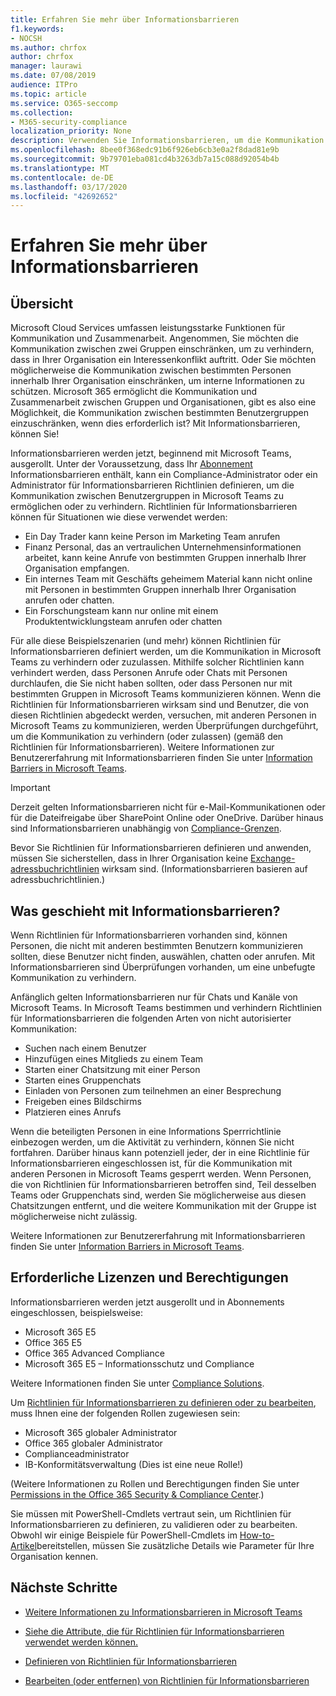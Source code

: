 ```yaml
---
title: Erfahren Sie mehr über Informationsbarrieren
f1.keywords:
- NOCSH
ms.author: chrfox
author: chrfox
manager: laurawi
ms.date: 07/08/2019
audience: ITPro
ms.topic: article
ms.service: O365-seccomp
ms.collection:
- M365-security-compliance
localization_priority: None
description: Verwenden Sie Informationsbarrieren, um die Kommunikation mit Microsoft Teams in Ihrer Organisation sicherzustellen.
ms.openlocfilehash: 8bee0f368edc91b6f926eb6cb3e0a2f8dad81e9b
ms.sourcegitcommit: 9b79701eba081cd4b3263db7a15c088d92054b4b
ms.translationtype: MT
ms.contentlocale: de-DE
ms.lasthandoff: 03/17/2020
ms.locfileid: "42692652"
---
```

# <a name="learn-about-information-barriers"></a>Erfahren Sie mehr über Informationsbarrieren

## <a name="overview"></a>Übersicht

Microsoft Cloud Services umfassen leistungsstarke Funktionen für Kommunikation und Zusammenarbeit. Angenommen, Sie möchten die Kommunikation zwischen zwei Gruppen einschränken, um zu verhindern, dass in Ihrer Organisation ein Interessenkonflikt auftritt. Oder Sie möchten möglicherweise die Kommunikation zwischen bestimmten Personen innerhalb Ihrer Organisation einschränken, um interne Informationen zu schützen. Microsoft 365 ermöglicht die Kommunikation und Zusammenarbeit zwischen Gruppen und Organisationen, gibt es also eine Möglichkeit, die Kommunikation zwischen bestimmten Benutzergruppen einzuschränken, wenn dies erforderlich ist? Mit Informationsbarrieren, können Sie! 

Informationsbarrieren werden jetzt, beginnend mit Microsoft Teams, ausgerollt. Unter der Voraussetzung, dass Ihr [Abonnement](#required-licenses-and-permissions) Informationsbarrieren enthält, kann ein Compliance-Administrator oder ein Administrator für Informationsbarrieren Richtlinien definieren, um die Kommunikation zwischen Benutzergruppen in Microsoft Teams zu ermöglichen oder zu verhindern. Richtlinien für Informationsbarrieren können für Situationen wie diese verwendet werden:

- Ein Day Trader kann keine Person im Marketing Team anrufen
- Finanz Personal, das an vertraulichen Unternehmensinformationen arbeitet, kann keine Anrufe von bestimmten Gruppen innerhalb Ihrer Organisation empfangen.
- Ein internes Team mit Geschäfts geheimem Material kann nicht online mit Personen in bestimmten Gruppen innerhalb Ihrer Organisation anrufen oder chatten.
- Ein Forschungsteam kann nur online mit einem Produktentwicklungsteam anrufen oder chatten

Für alle diese Beispielszenarien (und mehr) können Richtlinien für Informationsbarrieren definiert werden, um die Kommunikation in Microsoft Teams zu verhindern oder zuzulassen. Mithilfe solcher Richtlinien kann verhindert werden, dass Personen Anrufe oder Chats mit Personen durchlaufen, die Sie nicht haben sollten, oder dass Personen nur mit bestimmten Gruppen in Microsoft Teams kommunizieren können. Wenn die Richtlinien für Informationsbarrieren wirksam sind und Benutzer, die von diesen Richtlinien abgedeckt werden, versuchen, mit anderen Personen in Microsoft Teams zu kommunizieren, werden Überprüfungen durchgeführt, um die Kommunikation zu verhindern (oder zulassen) (gemäß den Richtlinien für Informationsbarrieren). Weitere Informationen zur Benutzererfahrung mit Informationsbarrieren finden Sie unter [Information Barriers in Microsoft Teams](https://docs.microsoft.com/MicrosoftTeams/information-barriers-in-teams).

> [!IMPORTANT]
> Derzeit gelten Informationsbarrieren nicht für e-Mail-Kommunikationen oder für die Dateifreigabe über SharePoint Online oder OneDrive. Darüber hinaus sind Informationsbarrieren unabhängig von [Compliance-Grenzen](set-up-compliance-boundaries.md).<p>Bevor Sie Richtlinien für Informationsbarrieren definieren und anwenden, müssen Sie sicherstellen, dass in Ihrer Organisation keine [Exchange-adressbuchrichtlinien](https://docs.microsoft.com/exchange/address-books/address-book-policies/address-book-policies) wirksam sind. (Informationsbarrieren basieren auf adressbuchrichtlinien.) 

## <a name="what-happens-with-information-barriers"></a>Was geschieht mit Informationsbarrieren?

Wenn Richtlinien für Informationsbarrieren vorhanden sind, können Personen, die nicht mit anderen bestimmten Benutzern kommunizieren sollten, diese Benutzer nicht finden, auswählen, chatten oder anrufen. Mit Informationsbarrieren sind Überprüfungen vorhanden, um eine unbefugte Kommunikation zu verhindern.

Anfänglich gelten Informationsbarrieren nur für Chats und Kanäle von Microsoft Teams. In Microsoft Teams bestimmen und verhindern Richtlinien für Informationsbarrieren die folgenden Arten von nicht autorisierter Kommunikation:
- Suchen nach einem Benutzer
- Hinzufügen eines Mitglieds zu einem Team
- Starten einer Chatsitzung mit einer Person
- Starten eines Gruppenchats
- Einladen von Personen zum teilnehmen an einer Besprechung
- Freigeben eines Bildschirms
- Platzieren eines Anrufs 

Wenn die beteiligten Personen in eine Informations Sperrrichtlinie einbezogen werden, um die Aktivität zu verhindern, können Sie nicht fortfahren. Darüber hinaus kann potenziell jeder, der in eine Richtlinie für Informationsbarrieren eingeschlossen ist, für die Kommunikation mit anderen Personen in Microsoft Teams gesperrt werden. Wenn Personen, die von Richtlinien für Informationsbarrieren betroffen sind, Teil desselben Teams oder Gruppenchats sind, werden Sie möglicherweise aus diesen Chatsitzungen entfernt, und die weitere Kommunikation mit der Gruppe ist möglicherweise nicht zulässig.

Weitere Informationen zur Benutzererfahrung mit Informationsbarrieren finden Sie unter [Information Barriers in Microsoft Teams](https://docs.microsoft.com/MicrosoftTeams/information-barriers-in-teams).

## <a name="required-licenses-and-permissions"></a>Erforderliche Lizenzen und Berechtigungen

Informationsbarrieren werden jetzt ausgerollt und in Abonnements eingeschlossen, beispielsweise:

- Microsoft 365 E5
- Office 365 E5
- Office 365 Advanced Compliance
- Microsoft 365 E5 – Informationsschutz und Compliance

Weitere Informationen finden Sie unter [Compliance Solutions](https://products.office.com/business/security-and-compliance/compliance-solutions).

Um [Richtlinien für Informationsbarrieren zu definieren oder zu bearbeiten](information-barriers-policies.md), muss Ihnen eine der folgenden Rollen zugewiesen sein:

- Microsoft 365 globaler Administrator
- Office 365 globaler Administrator
- Complianceadministrator
- IB-Konformitätsverwaltung (Dies ist eine neue Rolle!)

(Weitere Informationen zu Rollen und Berechtigungen finden Sie unter [Permissions in the Office 365 Security & Compliance Center](../security/office-365-security/protect-against-threats.md).)

Sie müssen mit PowerShell-Cmdlets vertraut sein, um Richtlinien für Informationsbarrieren zu definieren, zu validieren oder zu bearbeiten. Obwohl wir einige Beispiele für PowerShell-Cmdlets im [How-to-Artikel](information-barriers-policies.md)bereitstellen, müssen Sie zusätzliche Details wie Parameter für Ihre Organisation kennen.

## <a name="next-steps"></a>Nächste Schritte

- [Weitere Informationen zu Informationsbarrieren in Microsoft Teams](https://docs.microsoft.com/MicrosoftTeams/information-barriers-in-teams)

- [Siehe die Attribute, die für Richtlinien für Informationsbarrieren verwendet werden können.](information-barriers-attributes.md)

- [Definieren von Richtlinien für Informationsbarrieren](information-barriers-policies.md)

- [Bearbeiten (oder entfernen) von Richtlinien für Informationsbarrieren](information-barriers-edit-segments-policies.md) 
